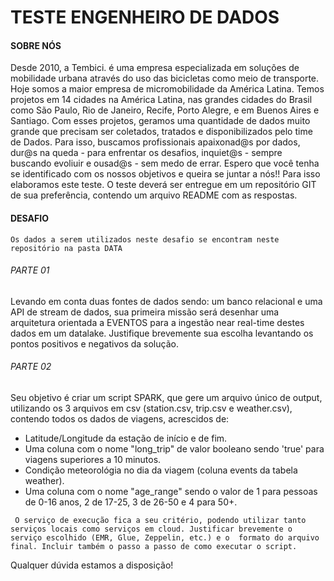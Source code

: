 # TESTE ENGENHEIRO DE DADOS

#### SOBRE NÓS

Desde 2010, a Tembici. é uma empresa especializada em soluções de mobilidade urbana através do uso das bicicletas como meio de transporte. Hoje somos a maior empresa de micromobilidade da América Latina. Temos projetos em 14 cidades na América Latina, nas grandes cidades do Brasil como São Paulo, Rio de Janeiro, Recife, Porto Alegre, e em Buenos Aires e Santiago. Com esses projetos, geramos uma quantidade de dados muito grande que precisam ser coletados, tratados e disponibilizados pelo time de Dados. Para isso, buscamos profissionais apaixonad@s por dados, dur@s na queda - para enfrentar os desafios, inquiet@s - sempre buscando evoliuir e ousad@s - sem medo de errar. Espero que você tenha se identificado com os nossos objetivos e queira se juntar a nós!! Para isso elaboramos este teste. O teste deverá ser entregue em um repositório GIT de sua preferência, contendo um arquivo README com as respostas.

#### DESAFIO

``` Os dados a serem utilizados neste desafio se encontram neste repositório na pasta DATA ```

###### PARTE 01
Levando em conta duas fontes de dados sendo: um banco relacional e uma API de stream de dados, sua primeira missão será desenhar 
uma arquitetura orientada a EVENTOS para a ingestão near real-time destes dados em um datalake. Justifique 
brevemente sua escolha levantando os pontos positivos e negativos da solução.


###### PARTE 02


Seu objetivo é criar um script SPARK, que gere um arquivo único de output, utilizando os 3 arquivos em csv (station.csv, trip.csv e weather.csv), contendo todos os dados de viagens, acrescidos de:
- Latitude/Longitude da estação de início e de fim.
- Uma coluna com o nome "long_trip" de valor booleano sendo 'true' para viagens superiores a 10 minutos.
- Condição meteorológia no dia da viagem (coluna events da tabela weather).
- Uma coluna com o nome "age_range" sendo o valor de 1 para pessoas de 0-16 anos, 2 de 17-25, 3 de 26-50 e 4 para 50+.

``` O serviço de execução fica a seu critério, podendo utilizar tanto serviços locais como serviços em cloud. Justificar brevemente o serviço escolhido (EMR, Glue, Zeppelin, etc.) e o  formato do arquivo final. Incluir também o passo a passo de como executar o script.```

Qualquer dúvida estamos a disposição!

